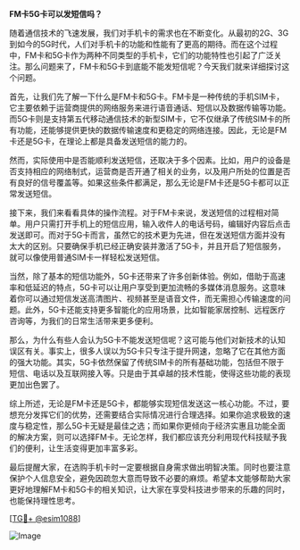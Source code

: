 **FM卡5G卡可以发短信吗？**

随着通信技术的飞速发展，我们对手机卡的需求也在不断变化。从最初的2G、3G到如今的5G时代，人们对手机卡的功能和性能有了更高的期待。而在这个过程中，FM卡和5G卡作为两种不同类型的手机卡，它们的功能特性也引起了广泛关注。那么问题来了，FM卡和5G卡到底能不能发短信呢？今天我们就来详细探讨这个问题。

首先，让我们先了解一下什么是FM卡和5G卡。FM卡是一种传统的手机SIM卡，它主要依赖于运营商提供的网络服务来进行语音通话、短信以及数据传输等功能。而5G卡则是支持第五代移动通信技术的新型SIM卡，它不仅继承了传统SIM卡的所有功能，还能够提供更快的数据传输速度和更稳定的网络连接。因此，无论是FM卡还是5G卡，在理论上都是具备发送短信的能力的。

然而，实际使用中是否能顺利发送短信，还取决于多个因素。比如，用户的设备是否支持相应的网络制式，运营商是否开通了相关的业务，以及用户所处的位置是否有良好的信号覆盖等。如果这些条件都满足，那么无论是FM卡还是5G卡都可以正常发送短信。

接下来，我们来看看具体的操作流程。对于FM卡来说，发送短信的过程相对简单。用户只需打开手机上的短信应用，输入收件人的电话号码，编辑好内容后点击发送即可。而对于5G卡而言，虽然它的技术更为先进，但在发送短信方面并没有太大的区别。只要确保手机已经正确安装并激活了5G卡，并且开启了短信服务，就可以像使用普通SIM卡一样轻松发送短信。

当然，除了基本的短信功能外，5G卡还带来了许多创新体验。例如，借助于高速率和低延迟的特点，5G卡可以让用户享受到更加流畅的多媒体消息服务。这意味着你可以通过短信发送高清图片、视频甚至是语音文件，而无需担心传输速度的问题。此外，5G卡还能支持更多智能化的应用场景，比如智能家居控制、远程医疗咨询等，为我们的日常生活带来更多便利。

那么，为什么有些人会认为5G卡不能发送短信呢？这可能与他们对新技术的认知误区有关。事实上，很多人误以为5G卡只专注于提升网速，忽略了它在其他方面的强大功能。其实，5G卡依然保留了传统SIM卡的所有基础功能，包括但不限于短信、电话以及互联网接入等。只是由于其卓越的技术性能，使得这些功能的表现更加出色罢了。

综上所述，无论是FM卡还是5G卡，都能够实现短信发送这一核心功能。不过，要想充分发挥它们的优势，还需要结合实际情况进行合理选择。如果你追求极致的速度与稳定性，那么5G卡无疑是最佳之选；而如果你更倾向于经济实惠且功能全面的解决方案，则可以选择FM卡。无论怎样，我们都应该充分利用现代科技赋予我们的便利，让生活变得更加丰富多彩。

最后提醒大家，在选购手机卡时一定要根据自身需求做出明智决策。同时也要注意保护个人信息安全，避免因疏忽大意而导致不必要的麻烦。希望本文能够帮助大家更好地理解FM卡和5G卡的相关知识，让大家在享受科技进步带来的乐趣的同时，也能保持理性思考。

[[TG💪+ @esim1088](https://t.me/s/esim1088)]

![Image](https://i.postimg.cc/4NQfJmqS/Snipaste-2025-05-13-00-14-12.png)